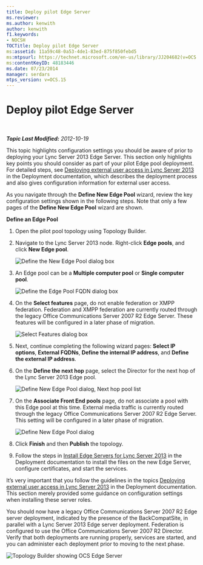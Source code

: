 ```yaml
---
title: Deploy pilot Edge Server
ms.reviewer: 
ms.author: kenwith
author: kenwith
f1.keywords:
- NOCSH
TOCTitle: Deploy pilot Edge Server
ms:assetid: 11a59c48-0a53-4de1-83ed-875f850febd5
ms:mtpsurl: https://technet.microsoft.com/en-us/library/JJ204682(v=OCS.15)
ms:contentKeyID: 48183446
ms.date: 07/23/2014
manager: serdars
mtps_version: v=OCS.15
---
```


<div data-xmlns="http://www.w3.org/1999/xhtml">

<div class="topic" data-xmlns="http://www.w3.org/1999/xhtml" data-msxsl="urn:schemas-microsoft-com:xslt" data-cs="https://msdn.microsoft.com/">

<div data-asp="https://msdn2.microsoft.com/asp">

# Deploy pilot Edge Server

</div>

<div id="mainSection">

<div id="mainBody">

<span> </span>

_**Topic Last Modified:** 2012-10-19_

This topic highlights configuration settings you should be aware of prior to deploying your Lync Server 2013 Edge Server. This section only highlights key points you should consider as part of your pilot Edge pool deployment. For detailed steps, see [Deploying external user access in Lync Server 2013](lync-server-2013-deploying-external-user-access.md) in the Deployment documentation, which describes the deployment process and also gives configuration information for external user access.

As you navigate through the **Define New Edge Pool** wizard, review the key configuration settings shown in the following steps. Note that only a few pages of the **Define New Edge Pool** wizard are shown.

**Define an Edge Pool**

1.  Open the pilot pool topology using Topology Builder.

2.  Navigate to the Lync Server 2013 node. Right-click **Edge pools**, and click **New Edge pool**.
    
    ![Define the New Edge Pool dialog box](images/JJ205306.a90d388c-49ff-4620-a19d-42e2f1bb559c(OCS.15).jpg "Define the New Edge Pool dialog box")

3.  An Edge pool can be a **Multiple computer pool** or **Single computer pool**.
    
    ![Define the Edge Pool FQDN dialog box](images/JJ205306.4904fe8f-537c-4e66-a399-1bd8a316dc10(OCS.15).jpg "Define the Edge Pool FQDN dialog box")

4.  On the **Select features** page, do not enable federation or XMPP federation. Federation and XMPP federation are currently routed through the legacy Office Communications Server 2007 R2 Edge Server. These features will be configured in a later phase of migration.
    
    ![Select Features dialog box](images/JJ205306.cb0b45a4-2856-45ba-bd97-e49fafbb077e(OCS.15).jpg "Select Features dialog box")

5.  Next, continue completing the following wizard pages: **Select IP options**, **External FQDNs**, **Define the internal IP address**, and **Define the external IP address**.

6.  On the **Define the next hop** page, select the Director for the next hop of the Lync Server 2013 Edge pool.
    
    ![Define New Edge Pool dialog, Next hop pool list](images/JJ204682.61d963d5-e0bd-4b1f-b437-e37c267347ba(OCS.15).jpg "Define New Edge Pool dialog, Next hop pool list")

7.  On the **Associate Front End pools** page, do not associate a pool with this Edge pool at this time. External media traffic is currently routed through the legacy Office Communications Server 2007 R2 Edge Server. This setting will be configured in a later phase of migration.
    
    ![Define New Edge Pool dialog](images/JJ204682.bb538039-bd2a-40ed-a120-8b80bd2cefc2(OCS.15).jpg "Define New Edge Pool dialog")

8.  Click **Finish** and then **Publish** the topology.

9.  Follow the steps in [Install Edge Servers for Lync Server 2013](lync-server-2013-install-edge-servers.md) in the Deployment documentation to install the files on the new Edge Server, configure certificates, and start the services.

It’s very important that you follow the guidelines in the topics [Deploying external user access in Lync Server 2013](lync-server-2013-deploying-external-user-access.md) in the Deployment documentation. This section merely provided some guidance on configuration settings when installing these server roles.

You should now have a legacy Office Communications Server 2007 R2 Edge server deployment, indicated by the presence of the BackCompatSite, in parallel with a Lync Server 2013 Edge server deployment. Federation is configured to use the Office Communications Server 2007 R2 Director. Verify that both deployments are running properly, services are started, and you can administer each deployment prior to moving to the next phase.

![Topology Builder showing OCS Edge Server](images/JJ204682.171363a3-eaf0-4c94-bd41-02b1ab6fa7dc(OCS.15).jpg "Topology Builder showing OCS Edge Server")

</div>

<span> </span>

</div>

</div>

</div>

